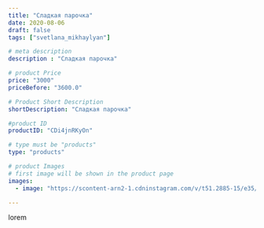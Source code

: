 ```yaml
---
title: "Сладкая парочка"
date: 2020-08-06
draft: false
tags: ["svetlana_mikhaylyan"]

# meta description
description : "Сладкая парочка"

# product Price
price: "3000"
priceBefore: "3600.0"

# Product Short Description
shortDescription: "Сладкая парочка"

#product ID
productID: "CDi4jnRKyOn"

# type must be "products"
type: "products"

# product Images
# first image will be shown in the product page
images:
  - image: "https://scontent-arn2-1.cdninstagram.com/v/t51.2885-15/e35/116852417_1511852572338194_265713273582484481_n.jpg?se=7&tp=1&_nc_ht=scontent-arn2-1.cdninstagram.com&_nc_cat=102&_nc_ohc=Mngs3ha2sXMAX9TILY0&oh=55c080c52e8c83e53437e0457a9a32fe&oe=6072FD1C&ig_cache_key=MjM2OTcwNTA5MTkwMDU4MDc3NQ%3D%3D.2"

---
```

lorem
